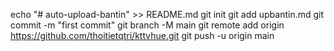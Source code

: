 echo "# auto-upload-bantin" >> README.md
git init
git add upbantin.md
git commit -m "first commit"
git branch -M main
git remote add origin https://github.com/thoitietqtri/kttvhue.git
git push -u origin main